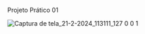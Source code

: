 Projeto Prático 01

![Captura de tela_21-2-2024_113111_127 0 0 1](https://github.com/jesseprogran/Mentoria_Tayrone/assets/113396724/26f84be8-d2e9-4dcc-a656-d53518ef9b12)
